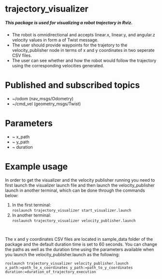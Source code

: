 # trajectory_visualizer

##### This package is used for visualizing a robot trajectory in Rviz.

* The robot is omnidirectional and accepts linear.x, linear.y, and angular.z velocity values in form a of Twist message.
* The user should provide waypoints for the trajetory to the velocity_publisher node in terms of x and y coordinates in two seperate CSV files.
* The user can see whether and how the robot would follow the trajectory using the corresponding velocities generated.

# Published and subscribed topics
* ~/odom (nav_msgs/Odometry)
* ~/cmd_vel (geometry_msgs/Twist)
# Parameters
* ~ x_path
* ~ y_path
* ~ duration
# Example usage

In order to get the visualizer and the velocity publisher running you need to first launch the visualizer launch file and then launch the velocity_publisher launch in another terminal, which can be done through the commands below:

1. In the first terminal: <br/>
``` roslaunch trajectory_visualizer start_visualizer.launch ```
2. In another terminal: <br />
``` roslaunch trajectory_visualizer velocity_publisher.launch ```
<br/>

The x and y coordinates CSV files are located in sample_data folder of the package and the default duration time is set to 60 seconds. You can change the paths as well as the duration time using the parameters available when you launch the velocity_publisher.launch as the following:<br>

``` roslaunch trajectory_visualizer velocity_publisher.launch x_path:=path_to_x_coordinates y_path:=path_to_y_coordinates duration:=duration_of_trajectory_execution ```

